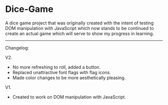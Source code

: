 # Dice-Game

A dice game project that was originally created with the intent of testing DOM manipulation with JavaScript
which now stands to be continued to create an actual game which will serve to show my progress in learning.


---
Changelog:

V2.
- No more refreshing to roll, added a button.
- Replaced unattractive font flags with flag icons.
- Made color changes to be more aesthetically pleasing.

V1.
- Created to work on DOM manipulation with JavaScript.
